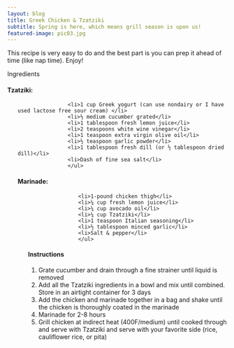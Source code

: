 ```yaml
---
layout: blog
title: Greek Chicken & Tzatziki
subtitle: Spring is here, which means grill season is upon us!
featured-image: pic03.jpg
---
```




This recipe is very easy to do and the best part is you can prep it ahead of time (like nap time). Enjoy!

Ingredients
<p>
<h4>Tzatziki:</h4>
                    <ul class="alt">

                    <li>1 cup Greek yogurt (can use nondairy or I have used lactose free sour cream) </li>
                    <li>½ medium cucumber grated</li>
                    <li>1 tablespoon fresh lemon juice</li>
                    <li>2 teaspoons white wine vinegar</li>
                    <li>1 teaspoon extra virgin olive oil</li>
                    <li>½ teaspoon garlic powder</li>
                    <li>1 tablespoon fresh dill (or ½ tablespoon dried dill)</li>
                    <li>Dash of fine sea salt</li>
                    </ul>

<h4>Marinade:</h4>
                    <ul class="alt">

                    <li>1-pound chicken thigh</li>
                    <li>¼ cup fresh lemon juice</li>
                    <li>¼ cup avocado oil</li>
                    <li>¼ cup Tzatziki</li>
                    <li>1 teaspoon Italian seasoning</li>
                    <li>½ tablespoon minced garlic</li>
                    <li>Salt & pepper</li>
                    </ul>

<h4>Instructions</h4>
  											<ol>
  												<li>Grate cucumber and drain through a fine strainer until liquid is removed</li>
  												<li>Add all the Tzatziki ingredients in a bowl and mix until combined. Store in an airtight container for 3 days</li>
  												<li>Add the chicken and marinade together in a bag and shake until the chicken is thoroughly coated in the marinade</li>
  												<li>Marinade for 2-8 hours</li>
  												<li>Grill chicken at indirect heat (400F/medium) until cooked through and serve with Tzatziki and serve with your favorite side (rice, cauliflower rice, or pita)</li>
  											</ol>
</p>
                        </div>
